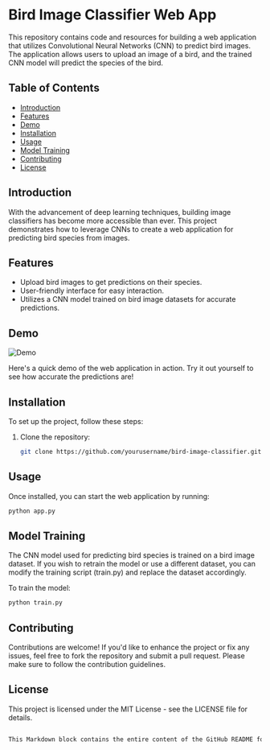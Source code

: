 # Bird Image Classifier Web App

This repository contains code and resources for building a web application that utilizes Convolutional Neural Networks (CNN) to predict bird images. The application allows users to upload an image of a bird, and the trained CNN model will predict the species of the bird.

## Table of Contents

- [Introduction](#introduction)
- [Features](#features)
- [Demo](#demo)
- [Installation](#installation)
- [Usage](#usage)
- [Model Training](#model-training)
- [Contributing](#contributing)
- [License](#license)

## Introduction

With the advancement of deep learning techniques, building image classifiers has become more accessible than ever. This project demonstrates how to leverage CNNs to create a web application for predicting bird species from images. 

## Features

- Upload bird images to get predictions on their species.
- User-friendly interface for easy interaction.
- Utilizes a CNN model trained on bird image datasets for accurate predictions.

## Demo

![Demo](demo.gif)

Here's a quick demo of the web application in action. Try it out yourself to see how accurate the predictions are!

## Installation

To set up the project, follow these steps:

1. Clone the repository:

   ```bash
   git clone https://github.com/yourusername/bird-image-classifier.git

## Usage
Once installed, you can start the web application by running:
```bash
python app.py
```

## Model Training
The CNN model used for predicting bird species is trained on a bird image dataset. If you wish to retrain the model or use a different dataset, you can modify the training script (train.py) and replace the dataset accordingly.

To train the model:
```bash
python train.py
```

## Contributing
Contributions are welcome! If you'd like to enhance the project or fix any issues, feel free to fork the repository and submit a pull request. Please make sure to follow the contribution guidelines.

## License
This project is licensed under the MIT License - see the LICENSE file for details.
```bash

This Markdown block contains the entire content of the GitHub README for the "Bird Image Classifier Web App" project.
